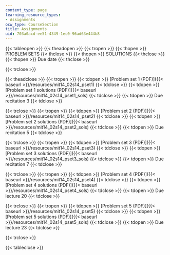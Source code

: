 ```yaml
---
content_type: page
learning_resource_types:
- Assignments
ocw_type: CourseSection
title: Assignments
uid: 703a0acd-ee51-4349-1ec0-96ad63e444b8
---
```


{{< tableopen >}}
{{< theadopen >}}
{{< tropen >}}
{{< thopen >}}
PROBLEM SETS
{{< thclose >}}
{{< thopen >}}
SOLUTIONS
{{< thclose >}}
{{< thopen >}}
Due date
{{< thclose >}}

{{< trclose >}}

{{< theadclose >}}
{{< tropen >}}
{{< tdopen >}}
[Problem set 1 (PDF)]({{< baseurl >}}/resources/mit14_02s14_pset1)
{{< tdclose >}}
{{< tdopen >}}
[Problem set 1 solutions (PDF)]({{< baseurl >}}/resources/mit14_02s14_pset1_sols)
{{< tdclose >}}
{{< tdopen >}}
Due recitation 3
{{< tdclose >}}

{{< trclose >}}
{{< tropen >}}
{{< tdopen >}}
[Problem set 2 (PDF)]({{< baseurl >}}/resources/mit14_02s14_pset2)
{{< tdclose >}}
{{< tdopen >}}
[Problem set 2 solutions (PDF)]({{< baseurl >}}/resources/mit14_02s14_pset2_sols)
{{< tdclose >}}
{{< tdopen >}}
Due recitation 5
{{< tdclose >}}

{{< trclose >}}
{{< tropen >}}
{{< tdopen >}}
[Problem set 3 (PDF)]({{< baseurl >}}/resources/mit14_02s14_pset3)
{{< tdclose >}}
{{< tdopen >}}
[Problem set 3 solutions (PDF)]({{< baseurl >}}/resources/mit14_02s14_pset3_sols)
{{< tdclose >}}
{{< tdopen >}}
Due recitation 7
{{< tdclose >}}

{{< trclose >}}
{{< tropen >}}
{{< tdopen >}}
[Problem set 4 (PDF)]({{< baseurl >}}/resources/mit14_02s14_pset4)
{{< tdclose >}}
{{< tdopen >}}
[Problem set 4 solutions (PDF)]({{< baseurl >}}/resources/mit14_02s14_pset4_sols)
{{< tdclose >}}
{{< tdopen >}}
Due lecture 20
{{< tdclose >}}

{{< trclose >}}
{{< tropen >}}
{{< tdopen >}}
[Problem set 5 (PDF)]({{< baseurl >}}/resources/mit14_02s14_pset5)
{{< tdclose >}}
{{< tdopen >}}
[Problem set 5 solutions (PDF)]({{< baseurl >}}/resources/mit14_02s14_pset5_sols)
{{< tdclose >}}
{{< tdopen >}}
Due lecture 23
{{< tdclose >}}

{{< trclose >}}

{{< tableclose >}}